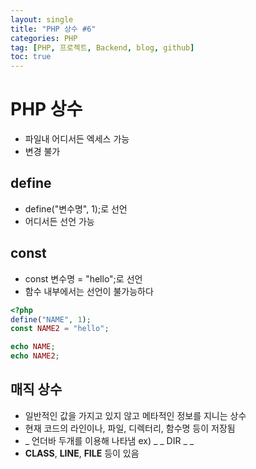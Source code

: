 ```yaml
---
layout: single
title: "PHP 상수 #6"
categories: PHP
tag: [PHP, 프로젝트, Backend, blog, github]
toc: true
---
```


# PHP 상수
- 파일내 어디서든 엑세스 가능
- 변경 불가
## define
- define("변수명", 1);로 선언
- 어디서든 선언 가능
## const
- const 변수명 = "hello";로 선언
- 함수 내부에서는 선언이 불가능하다

```php
<?php
define("NAME", 1);
const NAME2 = "hello";

echo NAME;
echo NAME2;
```

## 매직 상수
- 일반적인 값을 가지고 있지 않고 메타적인 정보를 지니는 상수
- 현재 코드의 라인이나, 파일, 디렉터리, 함수명 등이 저장됨
- _ 언더바 두개를 이용해 나타냄 ex) _ _ DIR _ _
- __CLASS__,  __LINE__, __FILE__ 등이 있음